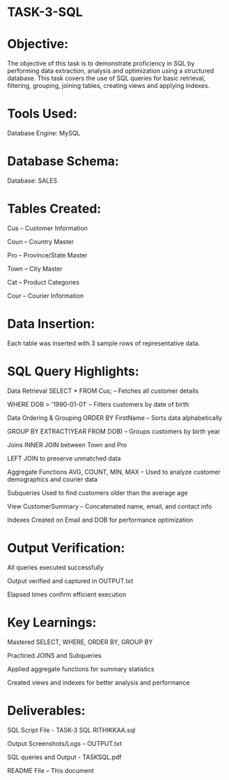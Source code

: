 # TASK-3-SQL

# Objective:
The objective of this task is to demonstrate proficiency in SQL by performing data extraction, analysis and optimization using a structured database. This task covers the use of SQL queries for basic retrieval, filtering, grouping, joining tables, creating views and applying indexes.

# Tools Used:

Database Engine: MySQL 

# Database Schema:

Database: SALES

# Tables Created:

Cus – Customer Information

Coun – Country Master

Pro – Province/State Master

Town – City Master

Cat – Product Categories

Cour – Courier Information

# Data Insertion:

Each table was inserted with 3 sample rows of representative data.

# SQL Query Highlights:

Data Retrieval
SELECT * FROM Cus; – Fetches all customer details

WHERE DOB > '1990-01-01' – Filters customers by date of birth

Data Ordering & Grouping
ORDER BY FirstName – Sorts data alphabetically

GROUP BY EXTRACT(YEAR FROM DOB) – Groups customers by birth year

Joins
INNER JOIN between Town and Pro

LEFT JOIN to preserve unmatched data

Aggregate Functions
AVG, COUNT, MIN, MAX – Used to analyze customer demographics and courier data

Subqueries
Used to find customers older than the average age

View
CustomerSummary – Concatenated name, email, and contact info

Indexes
Created on Email and DOB for performance optimization

# Output Verification:

All queries executed successfully

Output verified and captured in OUTPUT.txt

Elapsed times confirm efficient execution

# Key Learnings:

Mastered SELECT, WHERE, ORDER BY, GROUP BY

Practiced JOINS and Subqueries

Applied aggregate functions for summary statistics

Created views and indexes for better analysis and performance

# Deliverables:

SQL Script File - TASK-3 SQL RITHIKKAA.sql

Output Screenshots/Logs – OUTPUT.txt

SQL queries and Output - TASKSQL.pdf

README File – This document

